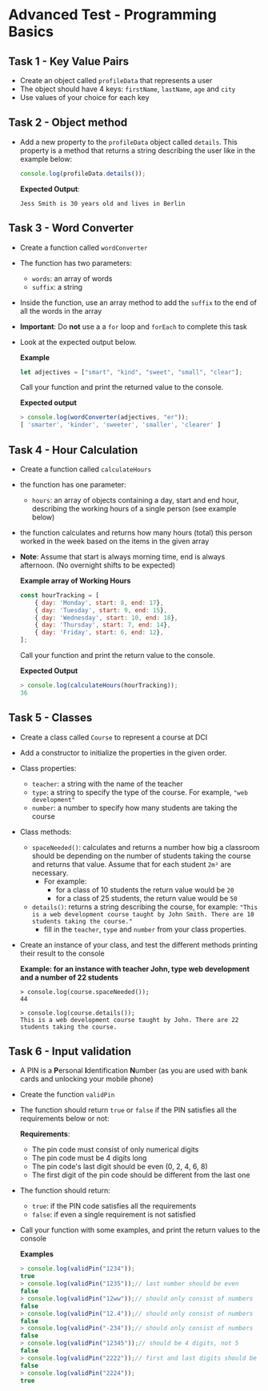 # Advanced Test - Programming Basics


## Task 1 - Key Value Pairs
* Create an object called `profileData` that represents a user
* The object should have 4 keys: `firstName`, `lastName`, `age` and `city`
* Use values of your choice for each key

## Task 2 - Object method
* Add a new property to the `profileData` object called `details`. This property is a method that returns a string describing the user like in the example below:

    ```javascript
    console.log(profileData.details());
    ```

    **Expected Output**: 
    ```plaintext
    Jess Smith is 30 years old and lives in Berlin
    ```

## Task 3 - Word Converter
* Create a function called `wordConverter`
* The function has two parameters:
   * `words`: an array of words 
   * `suffix`: a string
* Inside the function, use an array method to add the `suffix` to the end of all the words in the array
* **Important**: Do **not** use a a `for` loop and `forEach` to complete this task
* Look at the expected output below. 

    **Example**
    ```javascript
    let adjectives = ["smart", "kind", "sweet", "small", "clear"];
    ```
    Call your function and print the returned value to the console.

    **Expected output**
    ```javascript
    > console.log(wordConverter(adjectives, "er"));
    [ 'smarter', 'kinder', 'sweeter', 'smaller', 'clearer' ]
    ```
## Task 4 - Hour Calculation
* Create a function called `calculateHours`
* the function has one parameter:
   * `hours`: an array of objects containing a day, start and end hour, describing the working hours of a single person (see example below)
* the function calculates and returns how many hours (total) this person worked in the week based on the items in the given array
* **Note**: Assume that start is always morning time, end is always afternoon. (No overnight shifts to be expected) 

    **Example array of Working Hours**
    ```javascript
    const hourTracking = [
        { day: 'Monday', start: 8, end: 17},
        { day: 'Tuesday', start: 9, end: 15},
        { day: 'Wednesday', start: 10, end: 18},
        { day: 'Thursday', start: 7, end: 14},
        { day: 'Friday', start: 6, end: 12},
    ];
    ```
    Call your function and print the return value to the console.

    **Expected Output**
    ```javascript
    > console.log(calculateHours(hourTracking));
    36
    ```

## Task 5 - Classes
* Create a class called `Course` to represent a course at DCI
* Add a constructor to initialize the properties in the given order.
* Class properties: 
    * `teacher`: a string with the name of the teacher
    * `type`: a string to specify the type of the course. For example, `"web development"`
    * `number`: a number to specify how many students are taking the course
* Class methods:
    * `spaceNeeded()`: calculates and returns a number how big a classroom should be depending on the number of students taking the course and returns that value. Assume that for each student `2m²` are necessary.
      * For example:
         * for a class of 10 students the return value would be `20`
         * for a class of 25 students, the return value would be `50`    
    * `details()`: returns a string describing the course, for example: `"This is a web development course taught by John Smith. There are 10 students taking the course."` 
        * fill in the `teacher`, `type` and `number` from your class properties. 

* Create an instance of your class, and test the different methods printing their result to the console

    **Example: for an instance with teacher John, type web development and a number of 22 students**
    ```plaintext
    > console.log(course.spaceNeeded());
    44

    > console.log(course.details());
    This is a web development course taught by John. There are 22 students taking the course.
    ```

## Task 6 - Input validation
* A PIN is a **P**ersonal **I**dentification **N**umber (as you are used with bank cards and unlocking your mobile phone)
* Create the function `validPin`
* The function should return `true` or `false` if the PIN satisfies all the requirements below or not: 

    **Requirements**:
    * The pin code must consist of only numerical digits
    * The pin code must be 4 digits long
    * The pin code's last digit should be even (0, 2, 4, 6, 8)
    * The first digit of the pin code should be different from the last one

* The function should return:
   * `true`: if the PIN code satisfies all the requirements
   * `false`: if even a single requirement is not satisfied

* Call your function with some examples, and print the return values to the console

    **Examples**
    ```javascript
    > console.log(validPin("1234"));
    true
    > console.log(validPin("1235"));// last number should be even
    false 
    > console.log(validPin("12ww"));// should only consist of numbers
    false 
    > console.log(validPin("12.4"));// should only consist of numbers
    false
    > console.log(validPin("-234"));// should only consist of numbers
    false
    > console.log(validPin("12345"));// should be 4 digits, not 5
    false 
    > console.log(validPin("2222"));// first and last digits should be different
    false 
    > console.log(validPin("2224"));
    true 
    ```
